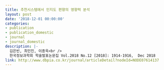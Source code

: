 ```yaml
---
title: 추천시스템에서 인지도 편향의 영향력 분석
layout: post
date: '2018-12-01 00:00:00'
categories:
- publication
- publication_domestic
- journal
- journal_domestic
description: |-
  김은빈, 최민진, 이종욱<br />
  한국정보과학회 학술발표논문집 Vol.2018 No.12 [2018]: 1914-1916,  Dec 2018
link: http://www.dbpia.co.kr/journal/articleDetail?nodeId=NODE07614137
---
```


